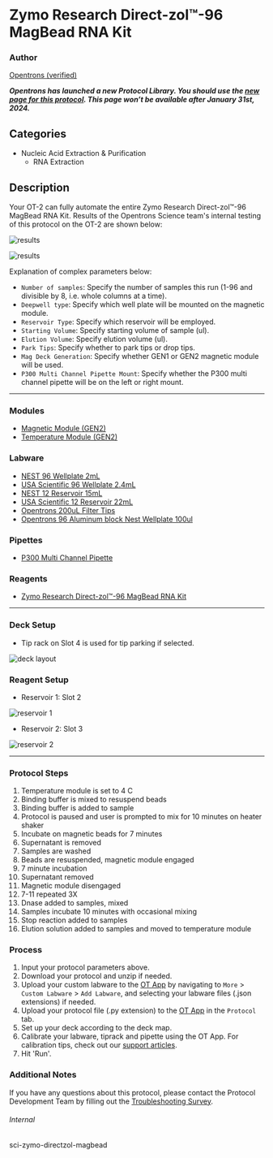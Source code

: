 # Zymo Research Direct-zol™-96 MagBead RNA Kit

### Author
[Opentrons (verified)](https://opentrons.com/)

***Opentrons has launched a new Protocol Library. You should use the [new page for this protocol](library.opentrons.com/p/sci-zymo-directzol-magbead). This page won’t be available after January 31st, 2024.***

## Categories
* Nucleic Acid Extraction & Purification
	* RNA Extraction

## Description
Your OT-2 can fully automate the entire Zymo Research Direct-zol™-96 MagBead RNA Kit.
Results of the Opentrons Science team's internal testing of this protocol on the OT-2 are shown below:  

![results](https://opentrons-protocol-library-website.s3.amazonaws.com/custom-README-images/sci-zymo-directzol-magbead/Screen+Shot+2021-07-27+at+11.12.53+AM.png)

![results](https://opentrons-protocol-library-website.s3.amazonaws.com/custom-README-images/sci-zymo-directzol-magbead/Screen+Shot+2021-07-27+at+11.13.04+AM.png)

Explanation of complex parameters below:
* `Number of samples`: Specify the number of samples this run (1-96 and divisible by 8, i.e. whole columns at a time).
* `Deepwell type`: Specify which well plate will be mounted on the magnetic module.
* `Reservoir Type`: Specify which reservoir will be employed.
* `Starting Volume`: Specify starting volume of sample (ul).
* `Elution Volume`: Specify elution volume (ul).
* `Park Tips`: Specify whether to park tips or drop tips.
* `Mag Deck Generation`: Specify whether GEN1 or GEN2 magnetic module will be used.
* `P300 Multi Channel Pipette Mount`: Specify whether the P300 multi channel pipette will be on the left or right mount.


---

### Modules
* [Magnetic Module (GEN2)](https://shop.opentrons.com/collections/hardware-modules/products/magdeck)
* [Temperature Module (GEN2)](https://shop.opentrons.com/products/tempdeck?_gl=1*fess6p*_gcl_aw*R0NMLjE2MjIwMzI4MjQuQ2p3S0NBanc0N2VGQmhBOUVpd0F5OGt6TkpCLTRGNUJPc2pZbHUxSEJMZS0wX09rNVZWTll4MmZZMXN3VGlkS1pkcGdPT202S1B4OWtSb0N0cndRQXZEX0J3RQ..*_ga*MTM2NTEwNjE0OS4xNjIxMzYxMzU4*_ga_GNSMNLW4RY*MTYyNzM5OTA1Ny4yMjcuMS4xNjI3Mzk5MDcxLjA.&_ga=2.80196951.1136571263.1627304996-1365106149.1621361358)


### Labware
* [NEST 96 Wellplate 2mL](https://shop.opentrons.com/collections/lab-plates/products/nest-0-2-ml-96-well-deep-well-plate-v-bottom)
* [USA Scientific 96 Wellplate 2.4mL](https://labware.opentrons.com/?category=wellPlate)
* [NEST 12 Reservoir 15mL](https://shop.opentrons.com/collections/reservoirs/products/nest-12-well-reservoir-15-ml)
* [USA Scientific 12 Reservoir 22mL](https://labware.opentrons.com/?category=reservoir)
* [Opentrons 200uL Filter Tips](https://shop.opentrons.com/collections/opentrons-tips/products/opentrons-200ul-filter-tips)
* [Opentrons 96 Aluminum block Nest Wellplate 100ul](https://labware.opentrons.com/opentrons_96_aluminumblock_nest_wellplate_100ul?category=aluminumBlock)

### Pipettes
* [P300 Multi Channel Pipette](https://shop.opentrons.com/collections/ot-2-robot/products/8-channel-electronic-pipette)

### Reagents
* [Zymo Research Direct-zol™-96 MagBead RNA Kit](https://files.zymoresearch.com/protocols/_r2100_r2101_r2102_r2103_r2104_r2105_direct-zol-96_magbead_rna.pdf)

---

### Deck Setup

* Tip rack on Slot 4 is used for tip parking if selected.

![deck layout](https://opentrons-protocol-library-website.s3.amazonaws.com/custom-README-images/sci-zymo-directzol-magbead/Screen+Shot+2021-07-27+at+11.06.38+AM.png)

### Reagent Setup

* Reservoir 1: Slot 2

![reservoir 1](https://opentrons-protocol-library-website.s3.amazonaws.com/custom-README-images/sci-zymo-directzol-magbead/Screen+Shot+2021-07-27+at+11.07.19+AM.png)

* Reservoir 2: Slot 3

![reservoir 2](https://opentrons-protocol-library-website.s3.amazonaws.com/custom-README-images/sci-zymo-directzol-magbead/Screen+Shot+2021-07-27+at+11.07.29+AM.png)

---

### Protocol Steps
1. Temperature module is set to 4 C
2. Binding buffer is mixed to resuspend beads
3. Binding buffer is added to sample
4. Protocol is paused and user is prompted to mix for 10 minutes on heater shaker
5. Incubate on magnetic beads for 7 minutes
6. Supernatant is removed
7. Samples are washed
8. Beads are resuspended, magnetic module engaged
9. 7 minute incubation
10. Supernatant removed
11. Magnetic module disengaged
12. 7-11 repeated 3X
13. Dnase added to samples, mixed
14. Samples incubate 10 minutes with occasional mixing
15. Stop reaction added to samples
16. Elution solution added to samples and moved to temperature module


### Process
1. Input your protocol parameters above.
2. Download your protocol and unzip if needed.
3. Upload your custom labware to the [OT App](https://opentrons.com/ot-app) by navigating to `More` > `Custom Labware` > `Add Labware`, and selecting your labware files (.json extensions) if needed.
4. Upload your protocol file (.py extension) to the [OT App](https://opentrons.com/ot-app) in the `Protocol` tab.
5. Set up your deck according to the deck map.
6. Calibrate your labware, tiprack and pipette using the OT App. For calibration tips, check out our [support articles](https://support.opentrons.com/en/collections/1559720-guide-for-getting-started-with-the-ot-2).
7. Hit 'Run'.

### Additional Notes
If you have any questions about this protocol, please contact the Protocol Development Team by filling out the [Troubleshooting Survey](https://protocol-troubleshooting.paperform.co/).

###### Internal
sci-zymo-directzol-magbead
